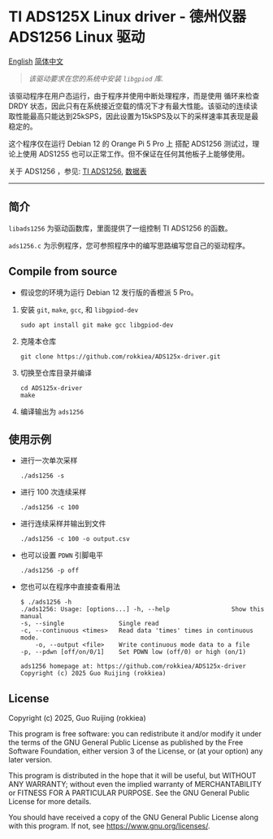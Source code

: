 # TI ADS125X Linux driver - 德州仪器 ADS1256 Linux 驱动

[English](./README.md) [简体中文](./README-zh.md)

> *该驱动要求在您的系统中安装 `libgpiod` 库.*

该驱动程序在用户态运行，由于程序并使用中断处理程序，而是使用 循环来检查 DRDY 状态，因此只有在系统接近空载的情况下才有最大性能。该驱动的连续读取性能最高只能达到25kSPS，因此设置为15kSPS及以下的采样速率其表现是最稳定的。

这个程序仅在运行 Debian 12 的 Orange Pi 5 Pro 上 搭配 ADS1256 测试过，理论上使用 ADS1255 也可以正常工作。但不保证在任何其他板子上能够使用。

关于 ADS1256 ，参见: [TI ADS1256](https://www.ti.com/product/ADS1256), [数据表](https://www.ti.com/lit/gpn/ads1256)

---

## 简介

`libads1256` 为驱动函数库，里面提供了一组控制 TI ADS1256 的函数。

`ads1256.c` 为示例程序，您可参照程序中的编写思路编写您自己的驱动程序。

## Compile from source

* 假设您的环境为运行 Debian 12 发行版的香橙派 5 Pro。

1. 安装 `git`, `make`, `gcc`, 和 `libgpiod-dev`

    `sudo apt install git make gcc libgpiod-dev`

2. 克隆本仓库

    `git clone https://github.com/rokkiea/ADS125x-driver.git`

3. 切换至仓库目录并编译

    ```shell
    cd ADS125x-driver
    make
    ```

4. 编译输出为 `ads1256`

## 使用示例

- 进行一次单次采样

    `./ads1256 -s`

- 进行 100 次连续采样

    `./ads1256 -c 100`

- 进行连续采样并输出到文件

    `./ads1256 -c 100 -o output.csv`

- 也可以设置 `PDWN` 引脚电平

    `./ads1256 -p off`

- 您也可以在程序中直接查看用法

    ```TEXT
    $ ./ads1256 -h
    ./ads1256: Usage: [options...] -h, --help                 Show this manual
    -s, --single               Single read
    -c, --continuous <times>   Read data 'times' times in continuous mode.
        -o, --output <file>    Write continuous mode data to a file
    -p, --pdwn [off/on/0/1]    Set PDWN low (off/0) or high (on/1)

    ads1256 homepage at: https://github.com/rokkiea/ADS125x-driver
    Copyright (c) 2025 Guo Ruijing (rokkiea)
    ```

## License

Copyright (c) 2025, Guo Ruijing (rokkiea)

This program is free software: you can redistribute it and/or modify
it under the terms of the GNU General Public License as published by
the Free Software Foundation, either version 3 of the License, or
(at your option) any later version.

This program is distributed in the hope that it will be useful,
but WITHOUT ANY WARRANTY; without even the implied warranty of
MERCHANTABILITY or FITNESS FOR A PARTICULAR PURPOSE.  See the
GNU General Public License for more details.

You should have received a copy of the GNU General Public License
along with this program.  If not, see <https://www.gnu.org/licenses/>.